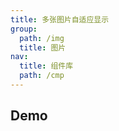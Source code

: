```yaml
---
title: 多张图片自适应显示
group:
  path: /img
  title: 图片
nav:
  title: 组件库
  path: /cmp
---
```


## Demo

<code src="./demo.tsx" />

<API src="./imgListAutoRender.tsx"></API>

